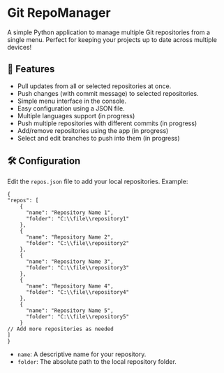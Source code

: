 # Git RepoManager

A simple Python application to manage multiple Git repositories from a single menu. Perfect for keeping your projects up to date across multiple devices!

## 🚀 Features

- Pull updates from all or selected repositories at once.
- Push changes (with commit message) to selected repositories.
- Simple menu interface in the console.
- Easy configuration using a JSON file.
- Multiple languages support (in progress)
- Push multiple repositories with different commits (in progress)
- Add/remove repositories using the app (in progress)
- Select and edit branches to push into them (in progress)

## 🛠️ Configuration

Edit the `repos.json` file to add your local repositories. Example:



```
{
"repos": [
    {
      "name": "Repository Name 1",
      "folder": "C:\\file\\repository1"
    },
    {
      "name": "Repository Name 2",
      "folder": "C:\\file\\repository2"
    },
    {
      "name": "Repository Name 3",
      "folder": "C:\\file\\repository3"
    },
    {
      "name": "Repository Name 4",
      "folder": "C:\\file\\repository4"
    },
    {
      "name": "Repository Name 5",
      "folder": "C:\\file\\repository5"
    }
// Add more repositories as needed
]
}
```

- `name`: A descriptive name for your repository.
- `folder`: The absolute path to the local repository folder.


